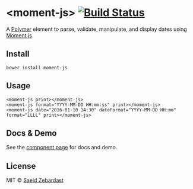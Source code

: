 # &lt;moment-js&gt; [![Build Status](https://travis-ci.org/saeidzebardast/moment-js.svg?branch=master)](https://travis-ci.org/saeidzebardast/moment-js)

A [Polymer](https://www.polymer-project.org) element to parse, validate, manipulate, and display dates using [Moment.js](http://momentjs.com/).

## Install

```
bower install moment-js
```

## Usage

```
<moment-js print></moment-js>
<moment-js format="YYYY-MM-DD HH:mm:ss" print></moment-js>
<moment-js date="2016-01-10 14:30" dateFormat="YYYY-MM-DD HH:mm" format="LLLL" print></moment-js>
```

## Docs & Demo
See the [component page](http://saeidzebardast.github.io/moment-js) for docs and demo.

## License

MIT © [Saeid Zebardast](http://zebardast.com)
